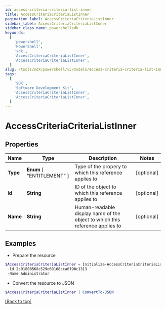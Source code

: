 ```yaml
---
id: access-criteria-criteria-list-inner
title: AccessCriteriaCriteriaListInner
pagination_label: AccessCriteriaCriteriaListInner
sidebar_label: AccessCriteriaCriteriaListInner
sidebar_class_name: powershellsdk
keywords:
  [
    'powershell',
    'PowerShell',
    'sdk',
    'AccessCriteriaCriteriaListInner',
    'AccessCriteriaCriteriaListInner',
  ]
slug: /tools/sdk/powershell/v3/models/access-criteria-criteria-list-inner
tags:
  [
    'SDK',
    'Software Development Kit',
    'AccessCriteriaCriteriaListInner',
    'AccessCriteriaCriteriaListInner',
  ]
---
```


# AccessCriteriaCriteriaListInner

## Properties

| Name | Type | Description | Notes |
| --- | --- | --- | --- |
| **Type** | **Enum** [ "ENTITLEMENT" ] | Type of the propery to which this reference applies to | [optional] |
| **Id** | **String** | ID of the object to which this reference applies to | [optional] |
| **Name** | **String** | Human-readable display name of the object to which this reference applies to | [optional] |

## Examples

- Prepare the resource

```powershell
$AccessCriteriaCriteriaListInner = Initialize-AccessCriteriaCriteriaListInner  -Type ENTITLEMENT `
 -Id 2c91808568c529c60168cca6f90c1313 `
 -Name Administrator
```

- Convert the resource to JSON

```powershell
$AccessCriteriaCriteriaListInner | ConvertTo-JSON
```

[[Back to top]](#)
